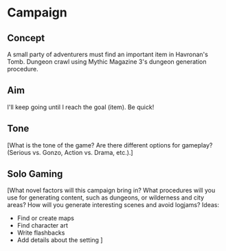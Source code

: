 # Campaign

## Concept

A small party of adventurers must find an important item in Havronan's Tomb.
Dungeon crawl using Mythic Magazine 3's dungeon generation procedure.

## Aim

I'll keep going until I reach the goal (item). Be quick!

## Tone

[What is the tone of the game? Are there different options for gameplay? (Serious vs. Gonzo, Action vs. Drama, etc.).]

## Solo Gaming

[What novel factors will this campaign bring in? What procedures will you use for generating content, such as dungeons, or wilderness and city areas? How will you generate interesting scenes and avoid logjams? Ideas:
- Find or create maps
- Find character art
- Write flashbacks
- Add details about the setting
]
